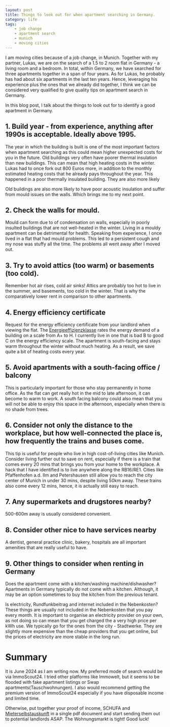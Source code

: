 ```yaml
---
layout: post
title: Things to look out for when apartment searching in Germany.
category: life
tags: 
    - job change
    - apartment search
    - munich
    - moving cities
---
```


I am moving cities because of a job change, in Munich. Together with my partner, Lukas, we are on the search of a 1.5 to 2 room flat in Germany - a living room and a bedroom.
In total, within Germany, we have searched for three apartments together in a span of four years. 
As for Lukas, he probably has had about six apartments in the last ten years. Hence, leveraging his experience plus
the ones that we already did together, I think we can be considered very qualified to give quality tips on apartment search in Germany.

In this blog post, I talk about the things to look out for to identify a good apartment in Germany.

## 1. Build year - from experience, anything after 1990s is acceptable. Ideally above 1995.
The year in which the building is built is one of the most important factors when apartment searching as this could mean higher unexpected costs for you in the future.
Old buildings very often have poorer thermal insulation than new buildings. This can mean that high heating costs in the winter. Lukas had to once fork out 800 Euros more, in addition
to the monthly estimated heating costs that he already pays throughout the year. This happened in a poor thermally insulated building.
They are also more likely 

Old buildings are also more likely to have poor acoustic insulation and suffer from mould issues on the walls. Which brings me to my next point. 

## 2. Check the walls for mould.
Mould can form due to of condensation on walls, especially in poorly insulted buildings that are not well-heated in the winter.
Living in a mouldy apartment can be detrimental for health. Speaking from experience, I once lived in a flat that had mould problems. 
This led to a persistent cough and my nose was stuffy all the time. The problems all went away after I moved out.

## 3. Try to avoid attics (too warm) or basements (too cold).
Remember hot air rises, cold air sinks! Attics are probably too hot to live in the summer, and basements, too cold in the winter. 
That is why the comparatively lower rent in comparison to other apartments. 

## 4. Energy efficiency certificate
Request for the energy efficiency certificate from your landlord when viewing the flat. The [Energieeffizienzklasse](https://www.enter.de/blog/energieeffizienzklasse-haus) 
rates the energy demand of a building on a scale from A+ to H. I currently live in one that is bad B to good C on the energy efficiency scale. 
The apartment is south-facing and stays warm throughout the winter without much heating. As a result, we save quite a bit of heating costs every year.


## 5. Avoid apartments with a south-facing office / balcony
This is particularly important for those who stay permanently in home office. 
As the flat can get really hot in the mid to late afternoon, it can become to warm to work. A south facing balcony could also mean that you will not be able to enjoy this
space in the afternoon, especially when there is no shade from trees.


## 6. Consider not only the distance to the workplace, but how well-connected the place is, how frequently the trains and buses come.
This tip is useful for people who live in high cost-of-living cities like Munich. Consider living further out to save on rent, especially if there is a train that
comes every 20 mins that brings you from your home to the workplace. A hack that I have identified is to live anywhere along the RB16/RE1. Cities like Pfaffenhofen a.d. Ilm 
and Petershausen still allow you to reach the city center of Munich in under 30 mins, despite living 50km away. These trains also come every 12 mins, hence, it is actually
still easy to reach.

## 7. Any supermarkets and drugstores nearby?
500-600m away is usually considered convenient.

## 8. Consider other nice to have services nearby  
A dentist, general practice clinic, bakery, hospitals are all important amenities that are really useful to have.

## 9. Other things to consider when renting in Germany
Does the apartment come with a kitchen/washing machine/dishwasher? Apartments in Germany typically do not come with a kitchen. Although, it may be an option sometimes to buy 
the kitchen from the previous tenant. 

Is electricity, Rundfunkbeitrag and internet included in the Nebenkosten? These things are usually not included in the Nebenkosten that
you pay every month. It is important to organise an electricity provider on your own, as not doing so can mean that you get charged the a very high price per kWh use.
We typically go for the ones from the city - Stadtwerke. They are slightly more expensive than the cheap providers that you get online, but the prices of electricity 
are more stable in the long run. 



# Summary
It is June 2024 as I am writing now. My preferred mode of search would be via ImmoScout24. I tried other platforms like Immowelt, but it seems to be flooded with fake apartment listings or Swap apartments(Tauschwohnungen).
I also would recommend getting the premium version of ImmoScout24 especially if you have disposable income and limited time. 

Otherwise, put together your proof of income, SCHUFA and [Mieterselbstauskunft](https://www.immobilienscout24.de/wissen/vermieten/mieter-selbstauskunft.html)
in a single pdf document and start sending them out to potential landlords ASAP. The Wohnungsmarkt is tight! Good luck!